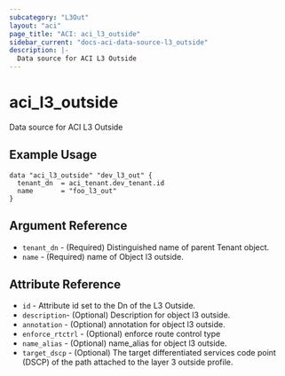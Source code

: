 ```yaml
---
subcategory: "L3Out"
layout: "aci"
page_title: "ACI: aci_l3_outside"
sidebar_current: "docs-aci-data-source-l3_outside"
description: |-
  Data source for ACI L3 Outside
---
```


# aci_l3_outside #
Data source for ACI L3 Outside

## Example Usage ##

```hcl
data "aci_l3_outside" "dev_l3_out" {
  tenant_dn  = aci_tenant.dev_tenant.id 
  name       = "foo_l3_out"
}
```
## Argument Reference ##
* `tenant_dn` - (Required) Distinguished name of parent Tenant object.
* `name` - (Required) name of Object l3 outside.



## Attribute Reference

* `id` - Attribute id set to the Dn of the L3 Outside.
* `description`- (Optional) Description for object l3 outside.
* `annotation` - (Optional) annotation for object l3 outside.
* `enforce_rtctrl` - (Optional) enforce route control type
* `name_alias` - (Optional) name_alias for object l3 outside.
* `target_dscp` - (Optional) The target differentiated services code point (DSCP) of the path attached to the layer 3 outside profile.
